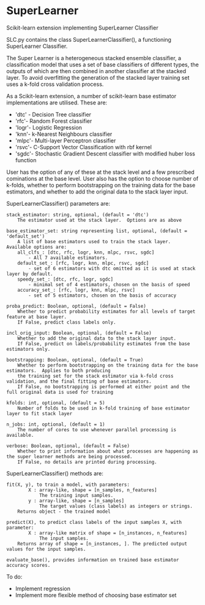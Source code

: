 # SuperLearner

Scikit-learn extension implementing SuperLearner Classifier

SLC.py contains the class SuperLearnerClassifier(), a functioning SuperLearner Classifier.

The Super Learner is a heterogeneous stacked ensemble classifier, a classification model that uses a set of base classifiers of different types, the outputs of which are then combined in another classifier at the stacked layer.  To	avoid	overfitting	the	generation of the stacked	layer	training set	uses a k-fold cross validation process.

As a Scikit-learn extension, a number of scikit-learn	base	estimator	implementations	are utilised.  These are:

 * 'dtc' - Decision Tree classifier
 * 'rfc'- Random Forest classifier
 * 'logr'- Logistic Regression
 * 'knn'- k-Nearest Neighbours classifier
 * 'mlpc'- Multi-layer Perceptron classifier
 * 'rsvc'- C-Support Vector Classification with rbf kernel
 * 'sgdc'- Stochastic Gradient Descent classifier with modified huber loss function
 
User has the option of any of these at the stack level and a few prescribed cominations at the base level.  User also has the option to choose number of k-folds, whether to perform bootstrapping on the training data for the base estimators, and whether to add the original data to the stack layer input.

SuperLearnerClassifier() parameters are:

    stack_estimator: string, optional, (default = 'dtc')
        The estimator used at the stack layer.  Options are as above
        
    base_estimator_set: string representing list, optional, (default = 'default_set')
        A list of base estimators used to train the stack layer.  Available options are:
        all_clfs_: [dtc, rfc, logr, knn, mlpc, rsvc, sgdc] 
            - All 7 available estimators.
        default_set_: [rfc, logr, knn, mlpc, rsvc, sgdc] 
            - set of 6 estimators with dtc omitted as it is used at stack layer by default.
        speedy_set_: [dtc, rfc, logr, sgdc]
            - minimal set of 4 estimators, chosen on the basis of speed
        accuracy_set_: [rfc, logr, knn, mlpc, rsvc]
            - set of 5 estimators, chosen on the basis of accuracy
        
    proba_predict: Boolean, optional, (default = False)
        Whether to predict probability estimates for all levels of target feature at base layer.  
        If False, predict class labels only.     
        
    incl_orig_input: Boolean, optional, (default = False)
        Whether to add the original data to the stack layer input. 
        If False, predict on labels/probability estimates from the base estimators only.
    
    bootstrapping: Boolean, optional, (default = True)
        Whether to perform bootstrapping on the training data for the base estimators.  Applies to both producing 
        the training set for the stack estimator via k-fold cross validation, and the final fitting of base estimators.
        If False, no bootstrapping is performed at either point and the full original data is used for training
        
    kfolds: int, optional, (default = 5)
        Number of folds to be used in k-fold training of base estimator layer to fit stack layer
    
    n_jobs: int, optional, (default = 1)
        The number of cores to use whenever parallel processing is available.
        
    verbose: Boolean, optional, (default = False)
        Whether to print information about what processes are happening as the super learner methods are being processed.  
        If False, no details are printed during processing.
        
        
SuperLearnerClassifier() methods are:

    fit(X, y), to train a model, with parameters:
            X : array-like, shape = [n_samples, n_features]
                The training input samples. 
            y : array-like, shape = [n_samples] 
                The target values (class labels) as integers or strings.            
        Returns object - the trained model

    predict(X), to predict class labels of the input samples X, with parameter:
            X : array-like matrix of shape = [n_instances, n_features]
                The input samples. 
        Returns array of shape = [n_instances, ]. The predicted output values for the input samples. 
        
    evaluate_base(), provides information on trained base estimator accuracy scores.
    
To do:
 * Implement regression
 * Implement more flexible method of choosing base estimator set

